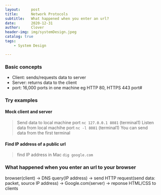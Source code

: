 ```yaml
---
layout:     post
title:      Network Protocols
subtitle:   What happened when you enter an url?
date:       2020-12-31
author:     Clover
header-img: img/systemDesign.jpeg
catalog: true
tags:
    - System Design

---
```


### Basic concepts
- Client: sends/requests data to server
- Server: returns data to the client
- port: 16,000 ports in one machine eg HTTP 80, HTTPS 443 port#

### Try examples
#### Mock client and server
> Send data to local machine port `nc 127.0.0.1 8081` (terminal1)
> Listen data from local machihe  port `nc -l 8081` (terminal1)
> You can send data from the first terminal

#### Find IP address of a public url
> find IP address in Mac `dig google.com`


### What happened when you enter an url to your browser
browser(client) -> DNS query(IP address) -> send HTTP request(send data: packet, source IP address) -> Google.com(server) -> reponse HTML/CSS to clients



